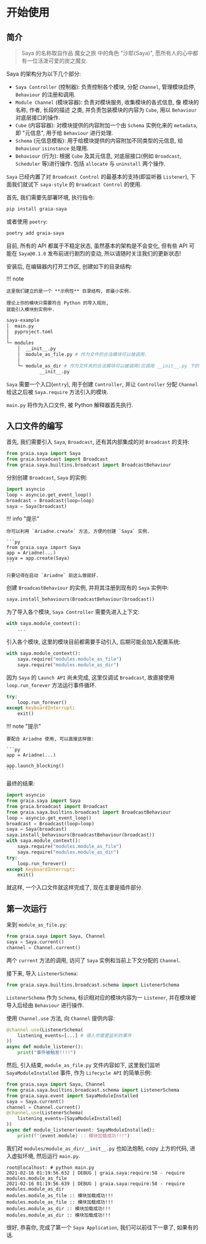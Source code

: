 # 开始使用

## 简介

> Saya 的名称取自作品 魔女之旅 中的角色 "沙耶(Saya)", 愿所有人的心中都有一位活泼可爱的炭之魔女.

Saya 的架构分为以下几个部分:

- `Saya Controller` (控制器): 负责控制各个模块, 分配 `Channel`, 管理模块启停, `Behaviour` 的注册和调用.
- `Module Channel` (模块容器): 负责对模块服务, 收集模块的各式信息, 像 模块的名称, 作者, 长段的描述 之类,
  并负责包装模块的内容为 `Cube`, 用以 `Behaviour` 对底层接口的操作.
- `Cube` (内容容器): 对模块提供的内容附加一个由 `Schema` 实例化来的 `metadata`, 即 "元信息", 用于给 `Behaviour` 进行处理.
- `Schema` (元信息模板): 用于给模块提供的内容附加不同类型的元信息, 给 `Behaviour` `isinstance` 处理用.
- `Behaviour` (行为): 根据 `Cube` 及其元信息, 对底层接口(例如 `Broadcast`, `Scheduler` 等)进行操作.
  包括 `allocate` 与 `uninstall` 两个操作.

`Saya` 已经内置了对 `Broadcast Control` 的最基本的支持(即监听器 `Listener`), 下面我们就试下 `saya-style` 的 `Broadcast Control` 的使用.

首先, 我们需要先部署环境, 执行指令:

```bash
pip install graia-saya
```

或者使用 `poetry`:

```bash
poetry add graia-saya
```

目前, 所有的 API 都属于不稳定状态, 虽然基本的架构是不会变化, 但有些 API 可能在 `Saya@0.1.0` 发布前进行剧烈的变动,
所以请随时关注我们的更新状态!

安装后, 在编辑器内打开工作区, 创建如下的目录结构:

!!! note

    这里我们建立的是一个 **示例性** 目录结构, 即最小实例.

    理论上你的模块只需要符合 Python 的导入规则,
    就能引入模块到实例中.

```bash
saya-example
│  main.py
│  pyproject.toml
│
└─ modules
    │  __init__.py
    │  module_as_file.py # 作为文件的合法模块可以被调用.
    │
    └─ module_as_dir # 作为文件夹的合法模块可以被调用(仅调用 __init__.py 下的内容).
            __init__.py
```

`Saya` 需要一个入口(`entry`), 用于创建 `Controller`, 并让 `Controller` 分配 `Channel` 给这之后被 `Saya.require` 方法引入的模块.

`main.py` 将作为入口文件, 被 Python 解释器首先执行.

## 入口文件的编写

首先, 我们需要引入 `Saya`, `Broadcast`, 还有其内部集成的对 `Broadcast` 的支持:

```py
from graia.saya import Saya
from graia.broadcast import Broadcast
from graia.saya.builtins.broadcast import BroadcastBehaviour
```

分别创建 `Broadcast`, `Saya` 的实例:

```py
import asyncio
loop = asyncio.get_event_loop()
broadcast = Broadcast(loop=loop)
saya = Saya(broadcast)
```

!!! info "提示"

    你可以利用 `Ariadne.create` 方法, 方便的创建 `Saya` 实例.

    ```py
    from graia.saya import Saya
    app = Ariadne(...)
    saya = app.create(Saya)
    ```

    只要记得在启动 `Ariadne` 前这么做就好.

创建 `BroadcastBehaviour` 的实例, 并将其注册到现有的 `Saya` 实例中:

```py
saya.install_behaviours(BroadcastBehaviour(broadcast))
```

为了导入各个模块, `Saya Controller` 需要先进入上下文:

```py
with saya.module_context():
    ...
```

引入各个模块, 这里的模块目前都需要手动引入, 后期可能会加入配置系统:

```py
with saya.module_context():
    saya.require("modules.module_as_file")
    saya.require("modules.module_as_dir")
```

因为 `Saya` 的 `Launch API` 尚未完成, 这里仅调试 `Broadcast`, 故直接使用 `loop.run_forever` 方法运行事件循环.

```py
try:
    loop.run_forever()
except KeyboardInterrupt:
    exit()
```

!!! note "提示"

    要配合 Ariadne 使用, 可以直接这样做:

    ```py
    app = Ariadne(...)

    app.launch_blocking()
    ```

最终的结果:

```py title="main.py"
import asyncio
from graia.saya import Saya
from graia.broadcast import Broadcast
from graia.saya.builtins.broadcast import BroadcastBehaviour
loop = asyncio.get_event_loop()
broadcast = Broadcast(loop=loop)
saya = Saya(broadcast)
saya.install_behaviours(BroadcastBehaviour(broadcast))
with saya.module_context():
    saya.require("modules.module_as_file")
    saya.require("modules.module_as_dir")
try:
    loop.run_forever()
except KeyboardInterrupt:
    exit()
```

就这样, 一个入口文件就这样完成了, 现在主要是插件部分.

## 第一次运行

来到 `module_as_file.py`:

```py
from graia.saya import Saya, Channel
saya = Saya.current()
channel = Channel.current()
```

两个 `current` 方法的调用, 访问了 `Saya` 实例和当前上下文分配的 `Channel`.

接下来, 导入 `ListenerSchema`:

```py
from graia.saya.builtins.broadcast.schema import ListenerSchema
```

`ListenerSchema` 作为 `Schema`, 标识相对应的模块内容为一 `Listener`,
并在模块被导入后经由 `Behaviour` 进行操作.

使用 `Channel.use` 方法, 向 `Channel` 提供内容:

```py
@channel.use(ListenerSchema(
    listening_events=[...] # 填入你需要监听的事件
))
async def module_listener():
    print("事件被触发!!!!")
```

然后, 引入结束, `module_as_file.py` 文件内容如下, 这里我们监听 `SayaModuleInstalled` 事件, 作为 `Lifecycle API` 的简单示例:

```py title="Result of module_as_file.py"
from graia.saya import Saya, Channel
from graia.saya.builtins.broadcast.schema import ListenerSchema
from graia.saya.event import SayaModuleInstalled
saya = Saya.current()
channel = Channel.current()
@channel.use(ListenerSchema(
    listening_events=[SayaModuleInstalled]
))
async def module_listener(event: SayaModuleInstalled):
    print(f"{event.module} :: 模块加载成功!!!")
```

我们对 `modules/module_as_dir/__init__.py` 也如法炮制, copy 上方的代码, 进入虚拟环境, 然后运行 `main.py`.

```
root@localhost: # python main.py
2021-02-16 01:19:56.632 | DEBUG | graia.saya:require:58 - require modules.module_as_file
2021-02-16 01:19:56.639 | DEBUG | graia.saya:require:58 - require modules.module_as_dir
modules.module_as_file :: 模块加载成功!!!
modules.module_as_file :: 模块加载成功!!!
modules.module_as_dir :: 模块加载成功!!!
modules.module_as_dir :: 模块加载成功!!!
```

很好, 恭喜你, 完成了第一个 `Saya Application`, 我们可以前往下一章了, 如果有的话.
